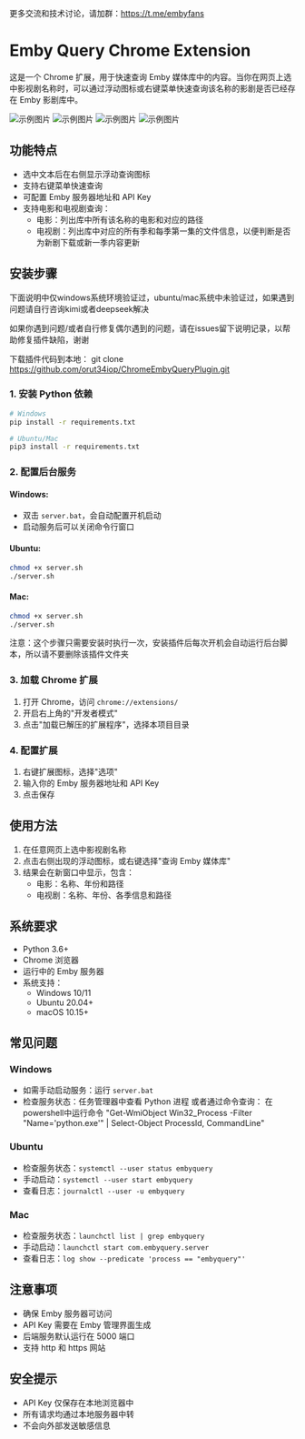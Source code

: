 更多交流和技术讨论，请加群：https://t.me/embyfans

# Emby Query Chrome Extension

这是一个 Chrome 扩展，用于快速查询 Emby 媒体库中的内容。当你在网页上选中影视剧名称时，可以通过浮动图标或右键菜单快速查询该名称的影剧是否已经存在 Emby 影剧库中。

![示例图片](intro/介绍-1.jpg)
![示例图片](intro/介绍-2.jpg)
![示例图片](intro/介绍-3.jpg)
![示例图片](intro/介绍-4参数配置.jpg)

## 功能特点

- 选中文本后在右侧显示浮动查询图标
- 支持右键菜单快速查询
- 可配置 Emby 服务器地址和 API Key
- 支持电影和电视剧查询：
    - 电影：列出库中所有该名称的电影和对应的路径
    - 电视剧：列出库中对应的所有季和每季第一集的文件信息，以便判断是否为新剧下载或新一季内容更新

## 安装步骤
下面说明中仅windows系统环境验证过，ubuntu/mac系统中未验证过，如果遇到问题请自行咨询kimi或者deepseek解决

如果你遇到问题/或者自行修复偶尔遇到的问题，请在issues留下说明记录，以帮助修复插件缺陷，谢谢

下载插件代码到本地：
git clone https://github.com/orut34iop/ChromeEmbyQueryPlugin.git

### 1. 安装 Python 依赖

```bash
# Windows
pip install -r requirements.txt

# Ubuntu/Mac
pip3 install -r requirements.txt
```

### 2. 配置后台服务

#### Windows:
- 双击 `server.bat`，会自动配置开机启动
- 启动服务后可以关闭命令行窗口

#### Ubuntu:
```bash
chmod +x server.sh
./server.sh
```

#### Mac:
```bash
chmod +x server.sh
./server.sh
```

注意：这个步骤只需要安装时执行一次，安装插件后每次开机会自动运行后台脚本，所以请不要删除该插件文件夹

### 3. 加载 Chrome 扩展

1. 打开 Chrome，访问 `chrome://extensions/`
2. 开启右上角的"开发者模式"
3. 点击"加载已解压的扩展程序"，选择本项目目录

### 4. 配置扩展

1. 右键扩展图标，选择"选项"
2. 输入你的 Emby 服务器地址和 API Key
3. 点击保存

## 使用方法

1. 在任意网页上选中影视剧名称
2. 点击右侧出现的浮动图标，或右键选择"查询 Emby 媒体库"
3. 结果会在新窗口中显示，包含：
   - 电影：名称、年份和路径
   - 电视剧：名称、年份、各季信息和路径

## 系统要求

- Python 3.6+
- Chrome 浏览器
- 运行中的 Emby 服务器
- 系统支持：
  - Windows 10/11
  - Ubuntu 20.04+
  - macOS 10.15+

## 常见问题

### Windows
- 如需手动启动服务：运行 `server.bat`
- 检查服务状态：任务管理器中查看 Python 进程
  或者通过命令查询： 在powershell中运行命令 "Get-WmiObject Win32_Process -Filter "Name='python.exe'" | Select-Object ProcessId, CommandLine"

### Ubuntu
- 检查服务状态：`systemctl --user status embyquery`
- 手动启动：`systemctl --user start embyquery`
- 查看日志：`journalctl --user -u embyquery`

### Mac
- 检查服务状态：`launchctl list | grep embyquery`
- 手动启动：`launchctl start com.embyquery.server`
- 查看日志：`log show --predicate 'process == "embyquery"'`

## 注意事项

- 确保 Emby 服务器可访问
- API Key 需要在 Emby 管理界面生成
- 后端服务默认运行在 5000 端口
- 支持 http 和 https 网站

## 安全提示

- API Key 仅保存在本地浏览器中
- 所有请求均通过本地服务器中转
- 不会向外部发送敏感信息
